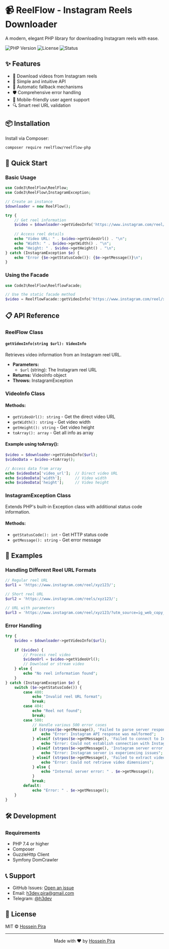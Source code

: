 # 📹 ReelFlow - Instagram Reels Downloader

A modern, elegant PHP library for downloading Instagram reels with ease.

![PHP Version](https://img.shields.io/badge/php-%3E%3D7.4-blue)
![License](https://img.shields.io/badge/license-MIT-green)
![Status](https://img.shields.io/badge/status-stable-brightgreen)

## ✨ Features

- 🎯 Download videos from Instagram reels
- 🚀 Simple and intuitive API
- 🔄 Automatic fallback mechanisms
- 🛡️ Comprehensive error handling
- 📱 Mobile-friendly user agent support
- 🔍 Smart reel URL validation

## 📦 Installation

Install via Composer:

```bash
composer require reelflow/reelflow-php
```

## 🚀 Quick Start

### Basic Usage

```php
use Code3\ReelFlow\ReelFlow;
use Code3\ReelFlow\InstagramException;

// Create an instance
$downloader = new ReelFlow();

try {
    // Get reel information
    $video = $downloader->getVideoInfo('https://www.instagram.com/reel/xyz123/');
    
    // Access reel details
    echo "Video URL: " . $video->getVideoUrl() . "\n";
    echo "Width: " . $video->getWidth() . "\n";
    echo "Height: " . $video->getHeight() . "\n";
} catch (InstagramException $e) {
    echo "Error {$e->getStatusCode()}: {$e->getMessage()}\n";
}
```

### Using the Facade

```php
use Code3\ReelFlow\ReelflowFacade;

// Use the static facade method
$video = ReelflowFacade::getVideoInfo('https://www.instagram.com/reel/xyz123/');
```

## 📋 API Reference

### ReelFlow Class

#### `getVideoInfo(string $url): VideoInfo`

Retrieves video information from an Instagram reel URL.

- **Parameters:**
  - `$url` (string): The Instagram reel URL
- **Returns:** VideoInfo object
- **Throws:** InstagramException

### VideoInfo Class

#### Methods:
- `getVideoUrl(): string` - Get the direct video URL
- `getWidth(): string` - Get video width
- `getHeight(): string` - Get video height
- `toArray(): array` - Get all info as array

#### Example using toArray():
```php
$video = $downloader->getVideoInfo($url);
$videoData = $video->toArray();

// Access data from array
echo $videoData['video_url'];  // Direct video URL
echo $videoData['width'];      // Video width
echo $videoData['height'];     // Video height
```

### InstagramException Class

Extends PHP's built-in Exception class with additional status code information.

#### Methods:
- `getStatusCode(): int` - Get HTTP status code
- `getMessage(): string` - Get error message

## 🌟 Examples

### Handling Different Reel URL Formats

```php
// Regular reel URL
$url1 = 'https://www.instagram.com/reel/xyz123/';

// Short reel URL
$url2 = 'https://www.instagram.com/reels/xyz123/';

// URL with parameters
$url3 = 'https://www.instagram.com/reel/xyz123/?utm_source=ig_web_copy_link';
```

### Error Handling

```php
try {
    $video = $downloader->getVideoInfo($url);
    
    if ($video) {
        // Process reel video
        $videoUrl = $video->getVideoUrl();
        // Download or stream video
    } else {
        echo "No reel information found";
    }
} catch (InstagramException $e) {
    switch ($e->getStatusCode()) {
        case 400:
            echo "Invalid reel URL format";
            break;
        case 404:
            echo "Reel not found";
            break;
        case 500:
            // Handle various 500 error cases
            if (strpos($e->getMessage(), 'Failed to parse server response') !== false) {
                echo "Error: Instagram API response was malformed";
            } elseif (strpos($e->getMessage(), 'Failed to connect to Instagram server') !== false) {
                echo "Error: Could not establish connection with Instagram";
            } elseif (strpos($e->getMessage(), 'Instagram server error') !== false) {
                echo "Error: Instagram server is experiencing issues";
            } elseif (strpos($e->getMessage(), 'Failed to extract video dimensions') !== false) {
                echo "Error: Could not retrieve video dimensions";
            } else {
                echo "Internal server error: " . $e->getMessage();
            }
            break;
        default:
            echo "Error: " . $e->getMessage();
    }
}
```

## 🛠️ Development

### Requirements

- PHP 7.4 or higher
- Composer
- GuzzleHttp Client
- Symfony DomCrawler

## 📞 Support

- GitHub Issues: [Open an issue](https://github.com/code3-dev/reelflow-php/issues)
- Email: [h3dev.pira@gmail.com](mailto:h3dev.pira@gmail.com)
- Telegram: [@h3dev](https://t.me/h3dev)

## 📄 License

MIT © [Hossein Pira](https://github.com/code3-dev)

---

<div align="center">

Made with ❤️ by [Hossein Pira](https://github.com/code3-dev)

</div>